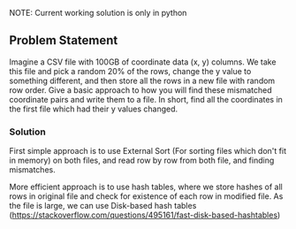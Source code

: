NOTE: Current working solution is only in python

## Problem Statement

Imagine a CSV file with 100GB of coordinate data (x, y) columns. We take this file and pick a random 20% of the rows, change the y value to something different, and then store all the rows in a new file with random row order. Give a basic approach to how you will find these mismatched coordinate pairs and write them to a file. In short, find all the coordinates in the first file which had their y values changed.


### Solution

First simple approach is to use External Sort (For sorting files which don't fit in memory) on both files, and read row by row from both file, and finding mismatches.

More efficient approach is to use hash tables, where we store hashes of all rows in original file and check for existence of each row in modified file. As the file is large, we can use Disk-based hash tables (https://stackoverflow.com/questions/495161/fast-disk-based-hashtables)
